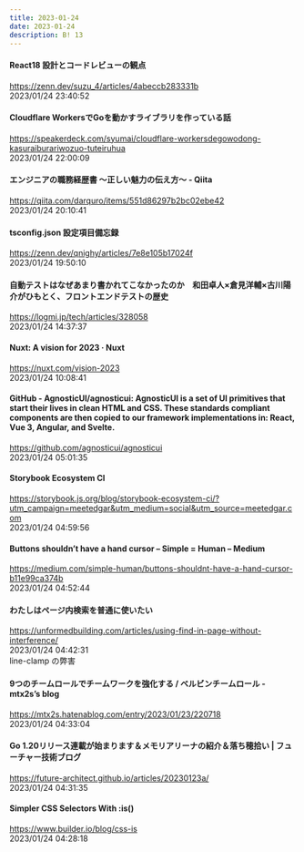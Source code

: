 ```yaml
---
title: 2023-01-24
date: 2023-01-24
description: B! 13
---
```


#### React18 設計とコードレビューの観点
https://zenn.dev/suzu_4/articles/4abeccb283331b<br>
2023/01/24 23:40:52<br>


#### Cloudflare WorkersでGoを動かすライブラリを作っている話
https://speakerdeck.com/syumai/cloudflare-workersdegowodong-kasuraiburariwozuo-tuteiruhua<br>
2023/01/24 22:00:09<br>


#### エンジニアの職務経歴書 〜正しい魅力の伝え方〜 - Qiita
https://qiita.com/darquro/items/551d86297b2bc02ebe42<br>
2023/01/24 20:10:41<br>


#### tsconfig.json 設定項目備忘録
https://zenn.dev/qnighy/articles/7e8e105b17024f<br>
2023/01/24 19:50:10<br>


#### 自動テストはなぜあまり書かれてこなかったのか　和田卓人×倉見洋輔×古川陽介がひもとく、フロントエンドテストの歴史　　
https://logmi.jp/tech/articles/328058<br>
2023/01/24 14:37:37<br>


#### Nuxt: A vision for 2023 · Nuxt
https://nuxt.com/vision-2023<br>
2023/01/24 10:08:41<br>


#### GitHub - AgnosticUI/agnosticui: AgnosticUI is a set of UI primitives that start their lives in clean HTML and CSS. These standards compliant components are then copied to our framework implementations in: React, Vue 3, Angular, and Svelte.
https://github.com/agnosticui/agnosticui<br>
2023/01/24 05:01:35<br>


#### Storybook Ecosystem CI
https://storybook.js.org/blog/storybook-ecosystem-ci/?utm_campaign=meetedgar&utm_medium=social&utm_source=meetedgar.com<br>
2023/01/24 04:59:56<br>


#### Buttons shouldn’t have a hand cursor – Simple = Human – Medium
https://medium.com/simple-human/buttons-shouldnt-have-a-hand-cursor-b11e99ca374b<br>
2023/01/24 04:52:44<br>


#### わたしはページ内検索を普通に使いたい
https://unformedbuilding.com/articles/using-find-in-page-without-interference/<br>
2023/01/24 04:42:31<br>
line-clamp の弊害


#### 9つのチームロールでチームワークを強化する / ベルビンチームロール - mtx2s’s blog
https://mtx2s.hatenablog.com/entry/2023/01/23/220718<br>
2023/01/24 04:33:04<br>


#### Go 1.20リリース連載が始まります＆メモリアリーナの紹介＆落ち穂拾い | フューチャー技術ブログ
https://future-architect.github.io/articles/20230123a/<br>
2023/01/24 04:31:35<br>


#### Simpler CSS Selectors With :is()
https://www.builder.io/blog/css-is<br>
2023/01/24 04:28:18<br>


